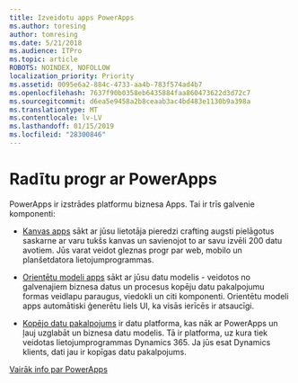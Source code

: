 ```yaml
---
title: Izveidotu apps PowerApps
ms.author: toresing
author: tomresing
ms.date: 5/21/2018
ms.audience: ITPro
ms.topic: article
ROBOTS: NOINDEX, NOFOLLOW
localization_priority: Priority
ms.assetid: 0095e6a2-884c-4733-aa4b-783f574ad4b7
ms.openlocfilehash: 7637f90b0358eb6435884faa860473622d3d72c7
ms.sourcegitcommit: d6ea5e9458a2b8ceaab3ac4bd483e1130b9a398a
ms.translationtype: MT
ms.contentlocale: lv-LV
ms.lasthandoff: 01/15/2019
ms.locfileid: "28300846"
---
```

# <a name="create-apps-with-powerapps"></a>Radītu progr ar PowerApps

PowerApps ir izstrādes platformu biznesa Apps. Tai ir trīs galvenie komponenti: 
  
- [Kanvas apps](https://go.microsoft.com/fwlink/?linkid=874495) sākt ar jūsu lietotāja pieredzi crafting augsti pielāgotus saskarne ar varu tukšs kanvas un savienojot to ar savu izvēli 200 datu avotiem. Jūs varat veidot gleznas progr par web, mobilo un planšetdatora lietojumprogrammas. 
    
- [Orientētu modeli apps](https://go.microsoft.com/fwlink/?linkid=874496) sākt ar jūsu datu modelis - veidotos no galvenajiem biznesa datus un procesus kopēju datu pakalpojumu formas veidlapu paraugus, viedokli un citi komponenti. Orientētu modeli apps automātiski ģenerētu liels UI, ka visās ierīcēs ir atsaucīgi. 
    
- [Kopējo datu pakalpojums](https://go.microsoft.com/fwlink/?linkid=874497) ir datu platforma, kas nāk ar PowerApps un ļauj uzglabāt un biznesa datu modelis. Tā ir platforma, uz kura tiek veidotas lietojumprogrammas Dynamics 365. Ja jūs esat Dynamics klients, dati jau ir kopīgas datu pakalpojums. 
    
[Vairāk info par PowerApps](https://go.microsoft.com/fwlink/?linkid=874498)
  

